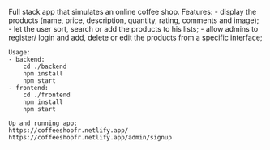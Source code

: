 Full stack app that simulates an online coffee shop.
    Features:
    - display the products (name, price, description, quantity, rating, comments and image);
    - let the user sort, search or add the products to his lists;
    - allow admins to register/ login and add, delete or edit the products from a specific interface;

    Usage:
    - backend:
        cd ./backend
        npm install
        npm start
    - frontend:
        cd ./frontend
        npm install
        npm start

    Up and running app: 
    https://coffeeshopfr.netlify.app/
    https://coffeeshopfr.netlify.app/admin/signup
